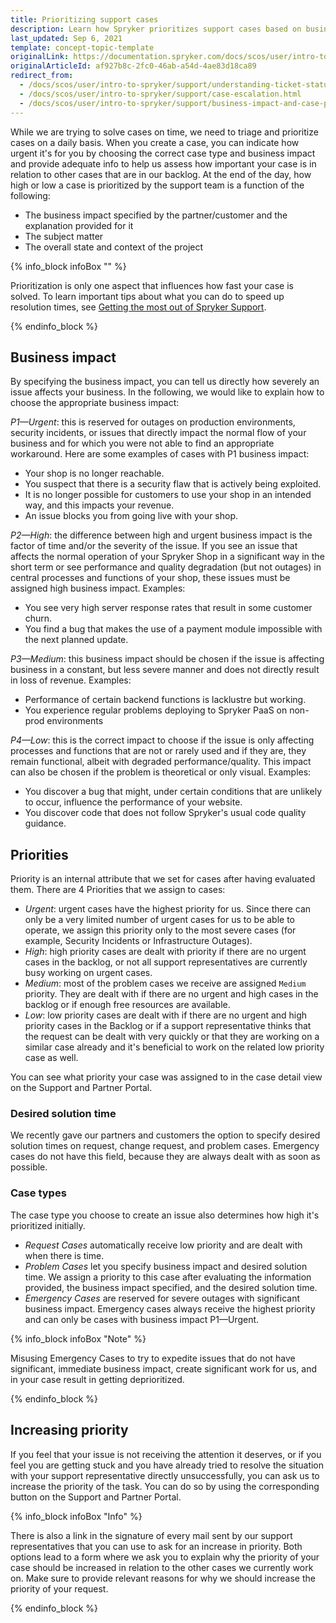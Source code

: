 ```yaml
---
title: Prioritizing support cases
description: Learn how Spryker prioritizes support cases based on business impact and urgency to ensure timely assistance and effective solutions for critical issues.
last_updated: Sep 6, 2021
template: concept-topic-template
originalLink: https://documentation.spryker.com/docs/scos/user/intro-to-spryker/support/understanding-ticket-status.html
originalArticleId: af927b8c-2fc0-46ab-a54d-4ae83d18ca89
redirect_from:
  - /docs/scos/user/intro-to-spryker/support/understanding-ticket-status.html
  - /docs/scos/user/intro-to-spryker/support/case-escalation.html
  - /docs/scos/user/intro-to-spryker/support/business-impact-and-case-priorities.html
---
```



While we are trying to solve cases on time, we need to triage and prioritize cases on a daily basis. When you create a case, you can indicate how urgent it's for you by choosing the correct case type and business impact and provide adequate info to help us assess how important your case is in relation to other cases that are in our backlog. At the end of the day, how high or low a case is prioritized by the support team is a function of the following:
- The business impact specified by the partner/customer and the explanation provided for it
- The subject matter
- The overall state and context of the project

{% info_block infoBox "" %}

Prioritization is only one aspect that influences how fast your case is solved. To learn important tips about what you can do to speed up resolution times, see [Getting the most out of Spryker Support](/docs/about/all/support/getting-the-most-out-of-spryker-support.html).

{% endinfo_block %}

## Business impact

By specifying the business impact, you can tell us directly how severely an issue affects your business. In the following, we would like to explain how to choose the appropriate business impact:

*P1—Urgent*: this is reserved for outages on production environments, security incidents, or issues that directly impact the normal flow of your business and for which you were not able to find an appropriate workaround.
Here are some examples of cases with P1 business impact:
- Your shop is no longer reachable.
- You suspect that there is a security flaw that is actively being exploited.
- It is no longer possible for customers to use your shop in an intended way, and this impacts your revenue.
- An issue blocks you from going live with your shop.

*P2—High*: the difference between high and urgent business impact is the factor of time and/or the severity of the issue. If you see an issue that affects the normal operation of your Spryker Shop in a significant way in the short term or see performance and quality degradation (but not outages) in central processes and functions of your shop, these issues must be assigned high business impact. Examples:
- You see very high server response rates that result in some customer churn.
- You find a bug that makes the use of a payment module impossible with the next planned update.

*P3—Medium*: this business impact should be chosen if the issue is affecting business in a constant, but less severe manner and does not directly result in loss of revenue. Examples:
- Performance of certain backend functions is lacklustre but working.
- You experience regular problems deploying to Spryker PaaS on non-prod environments

*P4—Low*: this is the correct impact to choose if the issue is only affecting processes and functions that are not or rarely used and if they are, they remain functional, albeit with degraded performance/quality. This impact can also be chosen if the problem is theoretical or only visual. Examples:
- You discover a bug that might, under certain conditions that are unlikely to occur, influence the performance of your website.
- You discover code that does not follow Spryker's usual code quality guidance.

## Priorities

Priority is an internal attribute that we set for cases after having evaluated them. There are 4 Priorities that we assign to cases:
- *Urgent*: urgent cases have the highest priority for us. Since there can only be a very limited number of urgent cases for us to be able to operate, we assign this priority only to the most severe cases (for example, Security Incidents or Infrastructure Outages).
- *High*: high priority cases are dealt with priority if there are no urgent cases in the backlog, or not all support representatives are currently busy working on urgent cases.
- *Medium*: most of the problem cases we receive are assigned `Medium` priority. They are dealt with if there are no urgent and high cases in the backlog or if enough free resources are available.
- *Low*: low priority cases are dealt with if there are no urgent and high priority cases in the Backlog or if a support representative thinks that the request can be dealt with very quickly or that they are working on a similar case already and it's beneficial to work on the related low priority case as well.

You can see what priority your case was assigned to in the case detail view on the Support and Partner Portal.

<!--

![image.png](https://cdn.document360.io/9fafa0d5-d76f-40c5-8b02-ab9515d3e879/Images/Documentation/image%28166%29.png)

-->

### Desired solution time

We recently gave our partners and customers the option to specify desired solution times on request, change request, and problem cases. Emergency cases do not have this field, because they are always dealt with as soon as possible.

### Case types

The case type you choose to create an issue also determines how high it's prioritized initially.
- *Request Cases* automatically receive low priority and are dealt with when there is time.
- *Problem Cases* let you specify business impact and desired solution time. We assign a priority to this case after evaluating the information provided, the business impact specified, and the desired solution time.
- *Emergency Cases* are reserved for severe outages with significant business impact. Emergency cases always receive the highest priority and can only be cases with business impact P1—Urgent.

{% info_block infoBox "Note" %}

Misusing Emergency Cases to try to expedite issues that do not have significant, immediate business impact, create significant work for us, and in your case result in getting deprioritized.

{% endinfo_block %}


## Increasing priority

If you feel that your issue is not receiving the attention it deserves, or if you feel you are getting stuck and you have already tried to resolve the situation with your support representative directly unsuccessfully, you can ask us to increase the priority of the task. You can do so by using the corresponding button on the Support and Partner Portal.

<!--
![image.png](https://cdn.document360.io/9fafa0d5-d76f-40c5-8b02-ab9515d3e879/Images/Documentation/image%28165%29.png)
-->

{% info_block infoBox "Info" %}

There is also a link in the signature of every mail sent by our support representatives that you can use to ask for an increase in priority.
Both options lead to a form where we ask you to explain why the priority of your case should be increased in relation to the other cases we currently work on. Make sure to provide relevant reasons for why we should increase the priority of your request.

{% endinfo_block %}
